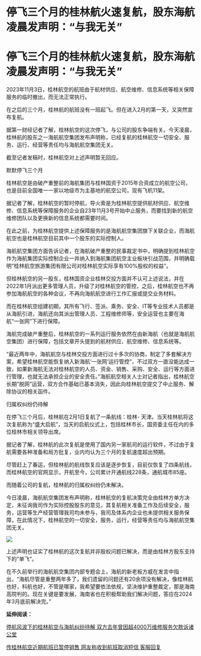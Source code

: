 # 停飞三个月的桂林航火速复航，股东海航凌晨发声明：“与我无关”

# 停飞三个月的桂林航火速复航，股东海航凌晨发声明：“与我无关”

2023年11月3日，桂林航空的航班由于航材供应、航空维修、信息系统等相关保障服务的临时撤出，而无法正常执行。

在之后的三个月，桂林航的航班没有一班起飞。但在进入2月的第一天，又突然宣布复航。

据第一财经记者了解，桂林航空的这次停飞，与公司的股东争端有关。今天凌晨，桂林航的股东之一海航航空集团发布声明称，已经复航的桂林航空一切安全、服务、运行、经营等责任均与海航航空集团无关。

截至记者发稿时，桂林航空对上述声明暂无回应。

默默停飞三个月

桂林航空是由破产重整前的海航集团与桂林国资于2015年合资成立的航空公司，也是目前全国唯一一家以地级市为主基地的航空公司，现有飞机11架。

据记者了解，桂林航空的暂时停航，导火索是为桂林航空提供航材供应、航空维修、信息系统等保障服务的企业自23年11月3号开始中止服务，而要找到新的航空维修团队以及更换新的信息系统都需要时间。

在此之前，为桂林航空提供上述保障服务的是海航航空集团旗下关联企业，而海航航空也是桂林航空目前其中一个股东的实际控制人。

海航航空集团方面告诉记者，在海航破产重整的民事裁定书中，明确提到桂林航空作为海航集团实际控制企业一并纳入到海航集团航空主业板块引战范围，并明确载明“桂林航空旅游集团有限公司对桂林航空实际享有100%股权的权益”。

但桂林航空的另一股东，桂林国资企业桂林交投方面并不认可上述说法，并在2022年1月派出更多管理人员，升级了对桂林航空的管控，之后，桂林航空也不再参加海航航空的各种会议，不再向海航航空进行工作汇报或提交业务材料。

而在桂林航空组建初期，其所有飞行、签派、乘务、安全、IT等专业技术人员都是从海航引进，海航还向其派出管理人员、工程维修师等，安全运营也主要在海航“一张网”下进行保障。

海航完成破产重整后，桂林航空的一系列运行服务依然在由新海航（也就是海航航空集团）进行保障，包括文章开头提到的航材供应、航空维修、信息系统等。

“最近两年中，海航航空与桂林交投方面进行过十多次的协商，制定了多套解决方案，希望桂林航空能恢复纳入新海航‘一张网’运行管控”，不过双方一直没能达成一致，如果新海航无法对桂林航空的人员、资金、销售、采购、安全、运行等方面进行管理，也就无法承担企业的安全责任。”海航航空相关人士对记者指出，桂林航空长期“脱网”运营，双方合作基础已基本消失，因此向桂林航空提交了中止服务、解除协议的相关函件。

归属权纠纷仍待解

在停飞三个月后，桂林航在2月1日复航了一条航线：桂林-
天津。当天桂林航将这次复航称为“盛大启航”，当天的启航仪式上，包括桂林市长，国资委主任在内的多位桂林市相关领导出席。

据记者了解，桂林航的此次复航是使用了国内另一家航司的运行软件，不过由于复航需要各种准备和局方批复，业内均认为三个月的复航速度超出预期。

尽管赶上了春运，但桂林航的航线恢复应该是逐步恢复，目前仅恢复了四条航线，而桂林航空的官网显示，开航至今，公司累计开通航线228条，通航城市85座。

而随着公司的复航，桂林航的归属权纠纷仍未解决。

今日凌晨，海航航空集团发布声明称，桂林航空的复航决策完全由桂林方单方决定，未征询我司作为实际控股股东的意见，其复航相关准备工作及后续安全，服务，运营等生产经营管理我司均未参与，我司及体系内企业也未提供相关服务保障，在此情况下，桂林航空的一切安全，服务，运行，经营等责任均与海航航空集团无关。

![](https://inews.gtimg.com/om_bt/Oli2ZdA5NKYVZOuk8qrZ_VG7K4f-qATUGd2rRBiHgaKBQAA/1000)

上述声明也证实了桂林航的这次复航并非股权问题已解决，而是由桂林方股东支持下的“单飞”。

在不久前举行的海航航空集团内部专题会上，海航的新老板方威在发言中指出，“海航尽管是重整两年多了，我们遗留的问题还有20余项没有解决，像桂林航也好，科航也好，不管是哪家，我希望要依法依规，坚决维护重整裁定，那是海南高院判的。现在关键是要发展，海南省也在积极帮助我们解决问题，答应在2024年3月底前解决完。”

**延伸阅读：**

[停航风波下的桂林航空与海航纠纷待解
双方去年曾因超4000万维修服务欠款诉诸公堂](https://news.qq.com/rain/a/20231104A039BD00)

[传桂林航空近期航班已暂停销售 网友称收到航班取消短信 客服回复](https://news.qq.com/rain/a/20231103A01L4100)

